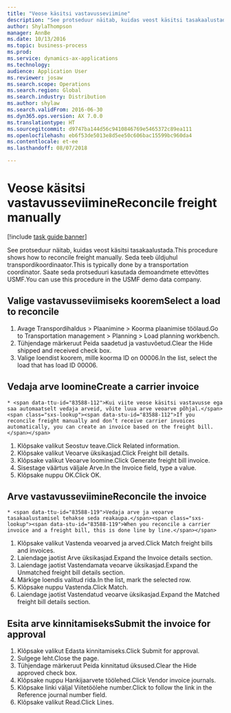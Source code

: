 ```yaml
--- 
title: "Veose käsitsi vastavusseviimine"
description: "See protseduur näitab, kuidas veost käsitsi tasakaalustada."
author: ShylaThompson
manager: AnnBe
ms.date: 10/13/2016
ms.topic: business-process
ms.prod: 
ms.service: dynamics-ax-applications
ms.technology: 
audience: Application User
ms.reviewer: josaw
ms.search.scope: Operations
ms.search.region: Global
ms.search.industry: Distribution
ms.author: shylaw
ms.search.validFrom: 2016-06-30
ms.dyn365.ops.version: AX 7.0.0
ms.translationtype: HT
ms.sourcegitcommit: d9747ba144d56c9410846769e5465372c89ea111
ms.openlocfilehash: eb6f53de5013e8d5ee50c606bac15599bc960da4
ms.contentlocale: et-ee
ms.lasthandoff: 08/07/2018

---
```

# <a name="reconcile-freight-manually"></a><span data-ttu-id="83588-103">Veose käsitsi vastavusseviimine</span><span class="sxs-lookup"><span data-stu-id="83588-103">Reconcile freight manually</span></span>

[!include [task guide banner](../../includes/task-guide-banner.md)]

<span data-ttu-id="83588-104">See protseduur näitab, kuidas veost käsitsi tasakaalustada.</span><span class="sxs-lookup"><span data-stu-id="83588-104">This procedure shows how to reconcile freight manually.</span></span> <span data-ttu-id="83588-105">Seda teeb üldjuhul transpordikoordinaator.</span><span class="sxs-lookup"><span data-stu-id="83588-105">This is typically done by a transportation coordinator.</span></span> <span data-ttu-id="83588-106">Saate seda protseduuri kasutada demoandmete ettevõttes USMF.</span><span class="sxs-lookup"><span data-stu-id="83588-106">You can use this procedure in the USMF demo data company.</span></span>


## <a name="select-a-load-to-reconcile"></a><span data-ttu-id="83588-107">Valige vastavusseviimiseks koorem</span><span class="sxs-lookup"><span data-stu-id="83588-107">Select a load to reconcile</span></span>
1. <span data-ttu-id="83588-108">Avage Transpordihaldus > Plaanimine > Koorma plaanimise töölaud.</span><span class="sxs-lookup"><span data-stu-id="83588-108">Go to Transportation management > Planning > Load planning workbench.</span></span>
2. <span data-ttu-id="83588-109">Tühjendage märkeruut Peida saadetud ja vastuvõetud.</span><span class="sxs-lookup"><span data-stu-id="83588-109">Clear the Hide shipped and received check box.</span></span> 
3. <span data-ttu-id="83588-110">Valige loendist koorem, mille koorma ID on 00006.</span><span class="sxs-lookup"><span data-stu-id="83588-110">In the list, select the load that has load ID 00006.</span></span>

## <a name="create-a-carrier-invoice"></a><span data-ttu-id="83588-111">Vedaja arve loomine</span><span class="sxs-lookup"><span data-stu-id="83588-111">Create a carrier invoice</span></span>
    * <span data-ttu-id="83588-112">Kui viite veose käsitsi vastavusse ega saa automaatselt vedaja arveid, võite luua arve veoarve põhjal.</span><span class="sxs-lookup"><span data-stu-id="83588-112">If you reconcile freight manually and don’t receive carrier invoices automatically, you can create an invoice based on the freight bill.</span></span>  
1. <span data-ttu-id="83588-113">Klõpsake valikut Seostuv teave.</span><span class="sxs-lookup"><span data-stu-id="83588-113">Click Related information.</span></span>
2. <span data-ttu-id="83588-114">Klõpsake valikut Veoarve üksikasjad.</span><span class="sxs-lookup"><span data-stu-id="83588-114">Click Freight bill details.</span></span>
3. <span data-ttu-id="83588-115">Klõpsake valikut Veoarve loomine.</span><span class="sxs-lookup"><span data-stu-id="83588-115">Click Generate freight bill invoice.</span></span>
4. <span data-ttu-id="83588-116">Sisestage väärtus väljale Arve.</span><span class="sxs-lookup"><span data-stu-id="83588-116">In the Invoice field, type a value.</span></span>
5. <span data-ttu-id="83588-117">Klõpsake nuppu OK.</span><span class="sxs-lookup"><span data-stu-id="83588-117">Click OK.</span></span>

## <a name="reconcile-the-invoice"></a><span data-ttu-id="83588-118">Arve vastavusseviimine</span><span class="sxs-lookup"><span data-stu-id="83588-118">Reconcile the invoice</span></span>
    * <span data-ttu-id="83588-119">Vedaja arve ja veoarve tasakaalustamisel tehakse seda reakaupa.</span><span class="sxs-lookup"><span data-stu-id="83588-119">When you reconcile a carrier invoice and a freight bill, this is done line by line.</span></span>  
1. <span data-ttu-id="83588-120">Klõpsake valikut Vastenda veoarved ja arved.</span><span class="sxs-lookup"><span data-stu-id="83588-120">Click Match freight bills and invoices.</span></span>
2. <span data-ttu-id="83588-121">Laiendage jaotist Arve üksikasjad.</span><span class="sxs-lookup"><span data-stu-id="83588-121">Expand the Invoice details section.</span></span>
3. <span data-ttu-id="83588-122">Laiendage jaotist Vastendamata veoarve üksikasjad.</span><span class="sxs-lookup"><span data-stu-id="83588-122">Expand the Unmatched freight bill details section.</span></span>
4. <span data-ttu-id="83588-123">Märkige loendis valitud rida.</span><span class="sxs-lookup"><span data-stu-id="83588-123">In the list, mark the selected row.</span></span>
5. <span data-ttu-id="83588-124">Klõpsake nuppu Vastenda.</span><span class="sxs-lookup"><span data-stu-id="83588-124">Click Match.</span></span>
6. <span data-ttu-id="83588-125">Laiendage jaotist Vastendatud veoarve üksikasjad.</span><span class="sxs-lookup"><span data-stu-id="83588-125">Expand the Matched freight bill details section.</span></span>

## <a name="submit-the-invoice-for-approval"></a><span data-ttu-id="83588-126">Esita arve kinnitamiseks</span><span class="sxs-lookup"><span data-stu-id="83588-126">Submit the invoice for approval</span></span>
1. <span data-ttu-id="83588-127">Klõpsake valikut Edasta kinnitamiseks.</span><span class="sxs-lookup"><span data-stu-id="83588-127">Click Submit for approval.</span></span>
2. <span data-ttu-id="83588-128">Sulgege leht.</span><span class="sxs-lookup"><span data-stu-id="83588-128">Close the page.</span></span>
3. <span data-ttu-id="83588-129">Tühjendage märkeruut Peida kinnitatud üksused.</span><span class="sxs-lookup"><span data-stu-id="83588-129">Clear the Hide approved check box.</span></span> 
4. <span data-ttu-id="83588-130">Klõpsake nuppu Hankijaarvete töölehed.</span><span class="sxs-lookup"><span data-stu-id="83588-130">Click Vendor invoice journals.</span></span>
5. <span data-ttu-id="83588-131">Klõpsake linki väljal Viitetöölehe number.</span><span class="sxs-lookup"><span data-stu-id="83588-131">Click to follow the link in the Reference journal number field.</span></span>
6. <span data-ttu-id="83588-132">Klõpsake valikut Read.</span><span class="sxs-lookup"><span data-stu-id="83588-132">Click Lines.</span></span>



